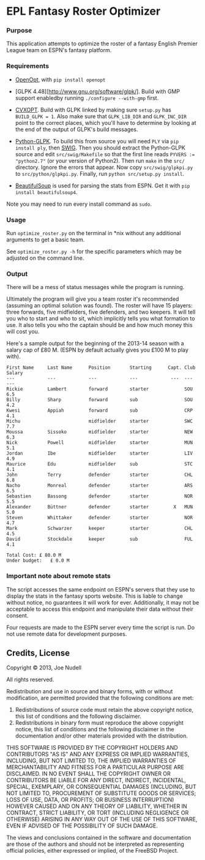 EPL Fantasy Roster Optimizer
===

### Purpose

This application attempts to optimize the roster of a fantasy English Premier League team on ESPN's fantasy platform.

### Requirements
* [OpenOpt](http://openopt.org/), with `pip install openopt`

* [GLPK 4.48][http://www.gnu.org/software/glpk/]. Build with GMP support enabledby running `./configure --with-gmp` first.

* [CVXOPT](http://cvxopt.org/). Build with GLPK linked by making sure `setup.py` has `BUILD_GLPK = 1`. Also make sure that `GLPK_LIB_DIR` and `GLPK_INC_DIR` point to the correct places, which you'll have to determine by looking at the end of the output of GLPK's build messages.

* [Python-GLPK](http://www.dcc.fc.up.pt/~jpp/code/python-glpk/). To build this from source you will need `PLY` via `pip install ply`, then [SWIG](http://www.swig.org/download.html). Then you should extract the Python-GLPK source and edit `src/swig/Makefile` so that the first line reads `PYVERS := "python2.7"` (or your version of Python2). Then run `make` in the `src/` directory. Ignore the errors that appear. Now copy `src/swig/glpkpi.py` to `src/python/glpkpi.py`. Finally, run `python src/setup.py install`.

* [BeautifulSoup](http://www.crummy.com/software/BeautifulSoup/bs4/doc/) is used for parsing the stats from ESPN. Get it with `pip install beautifulsoup4`.

Note you may need to run every install command as `sudo`.

### Usage

Run `optimize_roster.py` on the terminal in \*nix without any additional arguments to get a basic team.

See `optimize_roster.py -h` for the specific parameters which may be adjusted on the command line.

### Output

There will be a mess of status messages while the program is running.

Ultimately the program will give you a team roster it's recommended (assuming an optimal solution was found). The roster will have 15 players: three forwards, five midfielders, five defenders, and two keepers. It will tell you who to start and who to sit, which implicitly tells you what formation to use. It also tells you who the captain should be and how much money this will cost you.

Here's a sample output for the beginning of the 2013-14 season with a salary cap of £80 M. (ESPN by default actually gives you £100 M to play with).

    First Name     Last Name      Position       Starting      Capt. Club Salary 
    ---            ---            ---            ---            ---  ---  ---    
    Rickie         Lambert        forward        starter             SOU  6.5    
    Billy          Sharp          forward        sub                 SOU  4.2    
    Kwesi          Appiah         forward        sub                 CRP  4.1    
    Michu                         midfielder     starter             SWC  7.7    
    Moussa         Sissoko        midfielder     starter             NEW  6.3    
    Nick           Powell         midfielder     starter             MUN  5.1    
    Jordan         Ibe            midfielder     starter             LIV  4.9    
    Maurice        Edu            midfielder     sub                 STC  4.1    
    John           Terry          defender       starter             CHL  6.8    
    Nacho          Monreal        defender       starter             ARS  6.5    
    Sebastien      Bassong        defender       starter             NOR  5.5    
    Alexander      Büttner        defender       starter         X   MUN  5.0    
    Steven         Whittaker      defender       starter             NOR  4.7    
    Mark           Schwarzer      keeper         starter             CHL  4.5    
    David          Stockdale      keeper         sub                 FUL  4.1    

    Total Cost: £ 80.0 M
    Under budget:   £ 0.0 M



### Important note about remote stats

The script accesses the same endpoint on ESPN's servers that they use to display the stats in the fantasy sports website. This is liable to change without notice, no guarantees it will work for ever. Additionally, it may not be acceptable to access this endpoint and manipulate their data without their consent.

Four requests are made to the ESPN server every time the script is run. Do not use remote data for development purposes.

## Credits, License
Copyright &copy; 2013, Joe Nudell

All rights reserved.

Redistribution and use in source and binary forms, with or without
modification, are permitted provided that the following conditions are met: 

1. Redistributions of source code must retain the above copyright notice, this
   list of conditions and the following disclaimer. 
2. Redistributions in binary form must reproduce the above copyright notice,
   this list of conditions and the following disclaimer in the documentation
   and/or other materials provided with the distribution. 

THIS SOFTWARE IS PROVIDED BY THE COPYRIGHT HOLDERS AND CONTRIBUTORS "AS IS" AND
ANY EXPRESS OR IMPLIED WARRANTIES, INCLUDING, BUT NOT LIMITED TO, THE IMPLIED
WARRANTIES OF MERCHANTABILITY AND FITNESS FOR A PARTICULAR PURPOSE ARE
DISCLAIMED. IN NO EVENT SHALL THE COPYRIGHT OWNER OR CONTRIBUTORS BE LIABLE FOR
ANY DIRECT, INDIRECT, INCIDENTAL, SPECIAL, EXEMPLARY, OR CONSEQUENTIAL DAMAGES
(INCLUDING, BUT NOT LIMITED TO, PROCUREMENT OF SUBSTITUTE GOODS OR SERVICES;
LOSS OF USE, DATA, OR PROFITS; OR BUSINESS INTERRUPTION) HOWEVER CAUSED AND
ON ANY THEORY OF LIABILITY, WHETHER IN CONTRACT, STRICT LIABILITY, OR TORT
(INCLUDING NEGLIGENCE OR OTHERWISE) ARISING IN ANY WAY OUT OF THE USE OF THIS
SOFTWARE, EVEN IF ADVISED OF THE POSSIBILITY OF SUCH DAMAGE.

The views and conclusions contained in the software and documentation are those
of the authors and should not be interpreted as representing official policies, 
either expressed or implied, of the FreeBSD Project.
